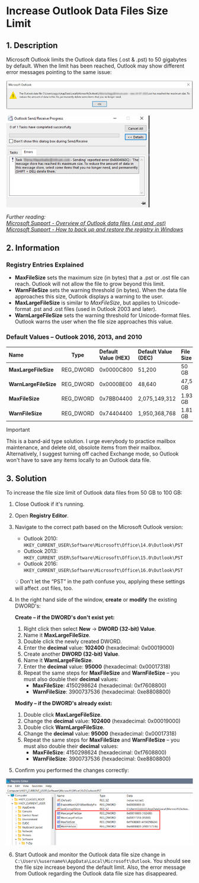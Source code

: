 # Increase Outlook Data Files Size Limit

## 1. Description

Microsoft Outlook limits the Outlook data files (.ost & .pst) to 50 gigabytes by default. When the limit has been reached, Outlook may show different error messages pointing to the same issue:

![Outlook data file size limit reached](./Assets/microsoft-outlook-data-file-limit-reached.png)

![Outlook data file size limit reached alternative version](./Assets/microsoft-outlook-data-file-limit-reached-alt.PNG)

*Further reading:*  
*[Microsoft Support - Overview of Outlook data files (.pst and .ost)](https://support.microsoft.com/en-us/office/overview-of-outlook-data-files-pst-and-ost-222eaf92-a995-45d9-bde2-f331f60e2790#picktab=classic_outlook)*  
*[Microsoft Support - How to back up and restore the registry in Windows](https://support.microsoft.com/en-us/topic/how-to-back-up-and-restore-the-registry-in-windows-855140ad-e318-2a13-2829-d428a2ab0692)*

## 2. Information

### Registry Entries Explained

- **MaxFileSize** sets the maximum size (in bytes) that a .pst or .ost file can reach. Outlook will not allow the file to grow beyond this limit.
- **WarnFileSize** sets the warning threshold (in bytes). When the data file approaches this size, Outlook displays a warning to the user.
- **MaxLargeFileSize** is similar to *MaxFileSize*, but applies to Unicode-format .pst and .ost files (used in Outlook 2003 and later).
- **WarnLargeFileSize** sets the warning threshold for Unicode-format files. Outlook warns the user when the file size approaches this value.

### Default Values – Outlook 2016, 2013, and 2010

| Name                  | Type      | Default Value (HEX) | Default Value (DEC)   | File Size |
| :-------------------- | :-------: | :------------------ | :-------------------- | :-------- |
| **MaxLargeFileSize**  | REG_DWORD | 0x0000C800          | 51,200                | 50 GB     |
| **WarnLargeFileSize** | REG_DWORD | 0x0000BE00          | 48,640                | 47,5 GB   |
| **MaxFileSize**       | REG_DWORD | 0x7BB04400          | 2,075,149,312         | 1.933 GB  |
| **WarnFileSize**      | REG_DWORD | 0x74404400          | 1,950,368,768         | 1.816 GB  |

> [!IMPORTANT]  
> This is a band-aid type solution. I urge everybody to practice mailbox maintenance, and delete old, obsolote items from their mailbox. Alternatively, I suggest turning off cached Exchange mode, so Outlook won't have to save any items locally to an Outlook data file.

## 3. Solution

To increase the file size limit of Outlook data files from 50 GB to 100 GB:

1. Close Outlook if it's running.
2. Open **Registry Editor**.
3. Navigate to the correct path based on the Microsoft Outlook version:

    - Outlook 2010: `HKEY_CURRENT_USER\Software\Microsoft\Office\14.0\Outlook\PST`
    - Outlook 2013: `HKEY_CURRENT_USER\Software\Microsoft\Office\15.0\Outlook\PST`
    - Outlook 2016: `HKEY_CURRENT_USER\Software\Microsoft\Office\16.0\Outlook\PST`

    💡 Don't let the “PST” in the path confuse you, applying these settings will affect .ost files, too.

4. In the right hand side of the window, **create** or **modify** the existing DWORD's:

    **Create – if the DWORD's don't exist yet:**

    1. Right click then select **New** -> **DWORD (32-bit) Value**.
    2. Name it **MaxLargeFileSize**.
    3. Double click the newly created DWORD.
    4. Enter the **decimal** value: **102400** (hexadecimal: 0x00019000)
    5. Create another **DWORD (32-bit) Value**.
    6. Name it **WarnLargeFileSize**.
    7. Enter the **decimal** value: **95000** (hexadecimal: 0x00017318)
    8. Repeat the same steps for **MaxFileSize** and **WarnFileSize** – you must also double their **decimal** values:
        - **MaxFileSize**: 4150298624 (hexadecimal: 0xf7608800)
        - **WarnFileSize**: 3900737536 (hexadecimal: 0xe8808800)

    **Modify – if the DWORD's already exist:**

    1. Double click **MaxLargeFileSize**.
    2. Change the **decimal** value: **102400** (hexadecimal: 0x00019000)
    3. Double click **WarnLargeFileSize**.
    4. Change the **decimal** value: **95000** (hexadecimal: 0x00017318)
    5. Repeat the same steps for **MaxFileSize** and **WarnFileSize** – you must also double their **decimal** values:
        - **MaxFileSize**: 4150298624 (hexadecimal: 0xf7608800)
        - **WarnFileSize**: 3900737536 (hexadecimal: 0xe8808800)

5. Confirm you performed the changes correctly:

![Outlook data file size limit RegEdit values](./Assets/microsoft-outlook-data-file-limit-regedit.png)

6. Start Outlook and monitor the Outlook data file size change in `C:\Users\%username%\AppData\Local\Microsoft\Outlook`. You should see the file size increase beyond the default limit. Also, the error message from Outlook regarding the Outlook data file size has disappeared.
